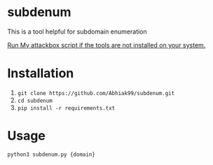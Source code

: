 # subdenum

This is a tool helpful for subdomain enumeration 

[Run My attackbox script if the tools are not installed on your system.](https://github.com/Abhiak99/attackbox/blob/master/run.sh)

# Installation 

1. ` git clone https://github.com/Abhiak99/subdenum.git `
2. ` cd subdenum `
3. ` pip install -r requirements.txt `

# Usage

` python3 subdenum.py {domain} `


